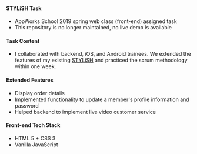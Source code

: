 #### STYLiSH Task

- AppWorks School 2019 spring web class (front-end) assigned task
- This repository is no longer maintained, no live demo is available

#### Task Content

- I collaborated with backend, iOS, and Android trainees. We extended the features of my existing [STYLiSH](https://github.com/chiyu144/stylish) and practiced the scrum methodology within one week.

#### Extended Features

- Display order details
- Implemented functionality to update a member's profile information and password
- Helped backend to implement live video customer service

#### Front-end Tech Stack

- HTML 5 + CSS 3
- Vanilla JavaScript
